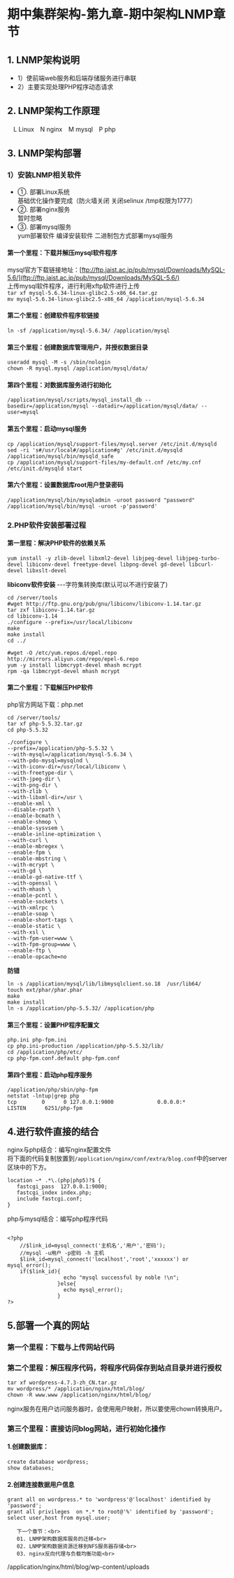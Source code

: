 
# 期中集群架构-第九章-期中架构LNMP章节


## 1. LNMP架构说明<br>
- 1）使前端web服务和后端存储服务进行串联<br>
- 2）主要实现处理PHP程序动态请求<br>

## 2. LNMP架构工作原理<br>
　L Linux　N nginx　M mysql　P php

## 3. LNMP架构部署<br>
### 1）安装LNMP相关软件<br>
- ①. 部署Linux系统<br>
  基础优化操作要完成（防火墙关闭 关闭selinux /tmp权限为1777）<br>
- ②. 部署nginx服务<br>
  暂时忽略<br>
- ③. 部署mysql服务<br>
  yum部署软件  编译安装软件 二进制包方式部署mysql服务<br>

#### 第一个里程：下载并解压mysql软件程序<br>
mysql官方下载链接地址：[ftp://ftp.jaist.ac.jp/pub/mysql/Downloads/MySQL-5.6/](ftp://ftp.jaist.ac.jp/pub/mysql/Downloads/MySQL-5.6/)<br>
上传mysql软件程序，进行利用xftp软件进行上传<br>
``tar xf mysql-5.6.34-linux-glibc2.5-x86_64.tar.gz``<br>
``mv mysql-5.6.34-linux-glibc2.5-x86_64 /application/mysql-5.6.34``<br>

#### 第二个里程：创建软件程序软链接<br>
``ln -sf /application/mysql-5.6.34/ /application/mysql``<br>

#### 第三个里程：创建数据库管理用户，并授权数据目录<br>
``useradd mysql -M -s /sbin/nologin`` <br>
``chown -R mysql.mysql /application/mysql/data/``<br>

#### 第四个里程：对数据库服务进行初始化<br>
``/application/mysql/scripts/mysql_install_db --basedir=/application/mysql --datadir=/application/mysql/data/ --user=mysql``<br>

#### 第五个里程：启动mysql服务<br>
```
cp /application/mysql/support-files/mysql.server /etc/init.d/mysqld
sed -ri 's#/usr/local#/application#g' /etc/init.d/mysqld /application/mysql/bin/mysqld_safe
cp /application/mysql/support-files/my-default.cnf /etc/my.cnf
/etc/init.d/mysqld start
```

#### 第六个里程：设置数据库root用户登录密码
```
/application/mysql/bin/mysqladmin -uroot password "password"
/application/mysql/bin/mysql -uroot -p'password'
```
### 2.PHP软件安装部署过程
#### 第一里程：解决PHP软件的依赖关系
``yum install -y zlib-devel libxml2-devel libjpeg-devel libjpeg-turbo-devel libiconv-devel freetype-devel libpng-devel gd-devel libcurl-devel libxslt-devel``<br>

__libiconv软件安装__ ---字符集转换库(默认可以不进行安装了)<br>
```
cd /server/tools
#wget http://ftp.gnu.org/pub/gnu/libiconv/libiconv-1.14.tar.gz
tar zxf libiconv-1.14.tar.gz
cd libiconv-1.14
./configure --prefix=/usr/local/libiconv
make
make install
cd ../
```
```
#wget -O /etc/yum.repos.d/epel.repo http://mirrors.aliyun.com/repo/epel-6.repo
yum -y install libmcrypt-devel mhash mcrypt
rpm -qa libmcrypt-devel mhash mcrypt
```

#### 第二个里程：下载解压PHP软件<br>
php官方网站下载：php.net<br>
```
cd /server/tools/
tar xf php-5.5.32.tar.gz
cd php-5.5.32
```
```
./configure \
--prefix=/application/php-5.5.32 \
--with-mysql=/application/mysql-5.6.34 \
--with-pdo-mysql=mysqlnd \
--with-iconv-dir=/usr/local/libiconv \
--with-freetype-dir \
--with-jpeg-dir \
--with-png-dir \
--with-zlib \
--with-libxml-dir=/usr \
--enable-xml \
--disable-rpath \
--enable-bcmath \
--enable-shmop \
--enable-sysvsem \
--enable-inline-optimization \
--with-curl \
--enable-mbregex \
--enable-fpm \
--enable-mbstring \
--with-mcrypt \
--with-gd \
--enable-gd-native-ttf \
--with-openssl \
--with-mhash \
--enable-pcntl \
--enable-sockets \
--with-xmlrpc \
--enable-soap \
--enable-short-tags \
--enable-static \
--with-xsl \
--with-fpm-user=www \
--with-fpm-group=www \
--enable-ftp \
--enable-opcache=no
```

__防错__<br>
```
ln -s /application/mysql/lib/libmysqlclient.so.18  /usr/lib64/
touch ext/phar/phar.phar
make
make install
ln -s /application/php-5.5.32/ /application/php
```

#### 第三个里程：设置PHP程序配置文<br>
```
php.ini php-fpm.ini
cp php.ini-production /application/php-5.5.32/lib/
cd /application/php/etc/
cp php-fpm.conf.default php-fpm.conf
```

#### 第四个里程：启动php程序服务<br>

```
/application/php/sbin/php-fpm
netstat -lntup|grep php
tcp        0      0 127.0.0.1:9000              0.0.0.0:*                   LISTEN      6251/php-fpm
```

## 4.进行软件直接的结合<br>
nginx与php结合：编写nginx配置文件<br>
将下面的代码复制放置到``/application/nginx/conf/extra/blog.conf``中的server区块中的下方。<br>

```
location ~* .*\.(php|php5)?$ {
   fastcgi_pass  127.0.0.1:9000;
   fastcgi_index index.php;
   include fastcgi.conf;
}
```

php与mysql结合：编写php程序代码<br>
```

<?php
    //$link_id=mysql_connect('主机名','用户','密码');
    //mysql -u用户 -p密码 -h 主机
    $link_id=mysql_connect('localhost','root','xxxxxx') or mysql_error();
    if($link_id){
                  echo "mysql successful by noble !\n";
                }else{
                  echo mysql_error();
                }
?>
```

## 5.部署一个真的网站<br>
### 第一个里程：下载与上传网站代码<br>

### 第二个里程：解压程序代码，将程序代码保存到站点目录并进行授权<br>
```
tar xf wordpress-4.7.3-zh_CN.tar.gz
mv wordpress/* /application/nginx/html/blog/
chown -R www.www /application/nginx/html/blog/
```
nginx服务在用户访问服务器时，会使用用户映射，所以要使用chown转换用户。<br>
### 第三个里程：直接访问blog网站，进行初始化操作<br>
#### 1.创建数据库：<br>
```
create database wordpress;
show databases;
```

#### 2.创建连接数据用户信息<br>
```
grant all on wordpress.* to 'wordpress'@'localhost' identified by 'password';
grant all privileges  on *.* to root@'%' identified by 'password';
select user,host from mysql.user;
```

	   下一个章节：<br>
	   01. LNMP架构数据库服务的迁移<br>
	   02. LNMP架构数据资源迁移到NFS服务器存储<br>
	   03. nginx反向代理与负载均衡功能<br>
/application/nginx/html/blog/wp-content/uploads
